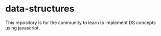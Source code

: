 # data-structures
This repository is for the community to learn to implement DS concepts using javascript.
